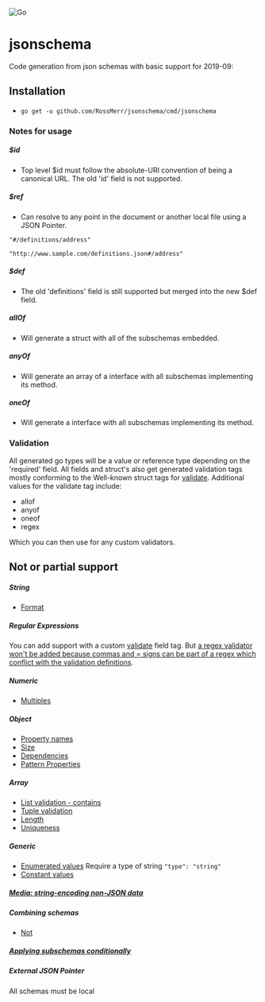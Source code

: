![Go](https://github.com/RossMerr/jsonschema/workflows/Go/badge.svg)

# jsonschema

Code generation from json schemas with basic support for 2019-09:


## Installation

* `go get -u github.com/RossMerr/jsonschema/cmd/jsonschema`


### Notes for usage

##### $id
  * Top level $id must follow the absolute-URI convention of being a canonical URL. The old 'id' field is not supported.
  
##### $ref 
  * Can resolve to any point in the document or another local file using a JSON Pointer.
  
  `"#/definitions/address"`
    
  
  `"http://www.sample.com/definitions.json#/address"`

##### $def
   * The old 'definitions' field is still supported but merged into the new $def field.
   
##### allOf
  * Will generate a struct with all of the subschemas embedded.
   
##### anyOf
  * Will generate an array of a interface with all subschemas implementing its method.
   
##### oneOf
  * Will generate a interface with all subschemas implementing its method.
  
### Validation

All generated go types will be a value or reference type depending on the 'required' field.
All fields and struct's also get generated validation tags mostly conforming to the Well-known struct tags for [validate](https://github.com/go-playground/validator).
Additional values for the validate tag include:
* allof
* anyof
* oneof
* regex

Which you can then use for any custom validators.

## Not or partial support

##### String
   
  * [Format](https://json-schema.org/understanding-json-schema/reference/string.html#format)
  
##### Regular Expressions

You can add support with a custom [validate](https://github.com/go-playground/validator) field tag. But
[a regex validator won't be added because commas and = signs can be part of a regex which conflict with the validation definitions](https://godoc.org/gopkg.in/go-playground/validator.v9#hdr-Alias_Validators_and_Tags).
      
##### Numeric

  * [Multiples](https://json-schema.org/understanding-json-schema/reference/numeric.html#multiples)
      
##### Object
 
  * [Property names](https://json-schema.org/understanding-json-schema/reference/object.html#property-names)
  * [Size](https://json-schema.org/understanding-json-schema/reference/object.html#size)
  * [Dependencies](https://json-schema.org/understanding-json-schema/reference/object.html#dependencies)
  * [Pattern Properties](https://json-schema.org/understanding-json-schema/reference/object.html#pattern-properties)
  
##### Array

  * [List validation - contains](https://json-schema.org/understanding-json-schema/reference/array.html#list-validation)
  * [Tuple validation](https://json-schema.org/understanding-json-schema/reference/array.html#tuple-validation)
  * [Length](https://json-schema.org/understanding-json-schema/reference/array.html#length)
  * [Uniqueness](https://json-schema.org/understanding-json-schema/reference/array.html#uniqueness)
  
##### Generic

  * [Enumerated values](https://json-schema.org/understanding-json-schema/reference/generic.html#enumerated-values)
  Require a type of string  `"type": "string"`
  * [Constant values](https://json-schema.org/understanding-json-schema/reference/generic.html#constant-values)
  
##### [Media: string-encoding non-JSON data](https://json-schema.org/understanding-json-schema/reference/non_json_data.html)
  
##### Combining schemas
  * [Not](https://json-schema.org/understanding-json-schema/reference/combining.html#not)  
 
##### [Applying subschemas conditionally](https://json-schema.org/understanding-json-schema/reference/conditionals.html) 

##### External JSON Pointer
All schemas must be local

 